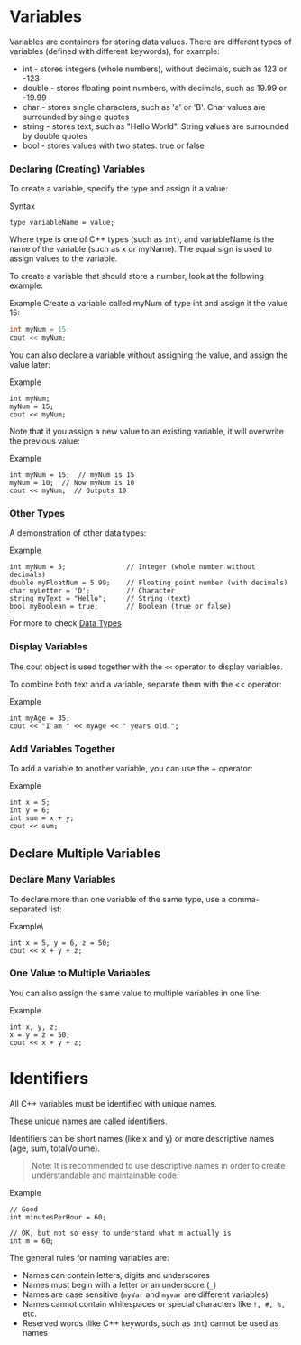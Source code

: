 # Variables
Variables are containers for storing data values. There are different types of variables (defined with different keywords), for example:

- int - stores integers (whole numbers), without decimals, such as 123 or -123
- double - stores floating point numbers, with decimals, such as 19.99 or -19.99
- char - stores single characters, such as 'a' or 'B'. Char values are surrounded by single quotes
- string - stores text, such as "Hello World". String values are surrounded by double quotes
- bool - stores values with two states: true or false


### Declaring (Creating) Variables
To create a variable, specify the type and assign it a value:

Syntax
```
type variableName = value;
```
Where type is one of C++ types (such as `int`), and variableName is the name of the variable (such as x or myName). The equal sign is used to assign values to the variable.

To create a variable that should store a number, look at the following example:

Example
Create a variable called myNum of type int and assign it the value 15:
```cpp
int myNum = 15;
cout << myNum;
```

You can also declare a variable without assigning the value, and assign the value later:

Example
```cp
int myNum;
myNum = 15;
cout << myNum;
```

Note that if you assign a new value to an existing variable, it will overwrite the previous value:

Example
```cp
int myNum = 15;  // myNum is 15
myNum = 10;  // Now myNum is 10
cout << myNum;  // Outputs 10
```

### Other Types
A demonstration of other data types:

Example
```cp
int myNum = 5;               // Integer (whole number without decimals)
double myFloatNum = 5.99;    // Floating point number (with decimals)
char myLetter = 'D';         // Character
string myText = "Hello";     // String (text)
bool myBoolean = true;       // Boolean (true or false)
```
For more to check [Data Types](https://www.w3schools.com/cpp/cpp_data_types.asp)

### Display Variables
The cout object is used together with the `<<` operator to display variables.

To combine both text and a variable, separate them with the << operator:

Example
```cp
int myAge = 35;
cout << "I am " << myAge << " years old.";
```

### Add Variables Together
To add a variable to another variable, you can use the + operator:

Example
```cp
int x = 5;
int y = 6;
int sum = x + y;
cout << sum;
```


## Declare Multiple Variables
### Declare Many Variables
To declare more than one variable of the same type, use a comma-separated list:

Example\
```cp
int x = 5, y = 6, z = 50;
cout << x + y + z;
```
### One Value to Multiple Variables
You can also assign the same value to multiple variables in one line:

Example
```cp
int x, y, z;
x = y = z = 50;
cout << x + y + z;
```

# Identifiers
All C++ variables must be identified with unique names.

These unique names are called identifiers.

Identifiers can be short names (like x and y) or more descriptive names (age, sum, totalVolume).

> Note: It is recommended to use descriptive names in order to create understandable and maintainable code:

Example
```cp
// Good
int minutesPerHour = 60;

// OK, but not so easy to understand what m actually is
int m = 60;
```
The general rules for naming variables are:

- Names can contain letters, digits and underscores
- Names must begin with a letter or an underscore (`_`)
- Names are case sensitive (`myVar` and `myvar` are different variables)
- Names cannot contain whitespaces or special characters like `!, #, %,` etc.
- Reserved words (like C++ keywords, such as `int`) cannot be used as names


